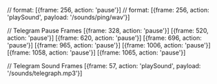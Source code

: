 //  format: [{frame: 256, action: 'pause'}]
// format: [{frame: 256, action: 'playSound', payload: '/sounds/ping/wav'}]




// Telegram Pause Frames
 [{frame: 328, action: 'pause'}] 
 [{frame: 520, action: 'pause'}]
 [{frame: 620, action: 'pause'}]
 [{frame: 696, action: 'pause'}]
 [{frame: 965, action: 'pause'}]
 [{frame: 1006, action: 'pause'}]
 [{frame: 1058, action: 'pause'}]
 [{frame: 1065, action: 'pause'}]


// Telegram Sound Frames
[{frame: 57, action: 'playSound', payload: '/sounds/telegraph.mp3'}]
